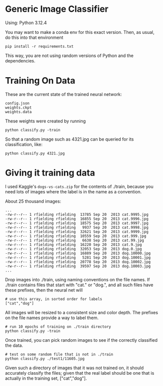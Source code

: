 Generic Image Classifier
=======================

Using: Python 3.12.4

You may want to make a conda env for this exact version.
Then, as usual, do this into that environment

```
pip install -r requirements.txt
```

This way, you are not using random versions of Python and the dependencies.

Training On Data
================

These are the current state of the trained neural network:

```
config.json
weights.ckpt
weights.data
```

These weights were created by running

```
python classify.py -train
```

So that a random image such as 4321.jpg can be queried for its classification, like:

```
python classify.py 4321.jpg
```

Giving it training data
=======================

I used Kaggle's `dogs-vs-cats.zip` for the contents of ./train, because
you need lots of images where the label is in the name as a convention.

About 25 thousand images:
```
...
-rw-r--r-- 1 rfielding rfielding  13785 Sep 20  2013 cat.9995.jpg
-rw-r--r-- 1 rfielding rfielding  16855 Sep 20  2013 cat.9996.jpg
-rw-r--r-- 1 rfielding rfielding  18575 Sep 20  2013 cat.9997.jpg
-rw-r--r-- 1 rfielding rfielding   9937 Sep 20  2013 cat.9998.jpg
-rw-r--r-- 1 rfielding rfielding  32621 Sep 20  2013 cat.9999.jpg
-rw-r--r-- 1 rfielding rfielding  10559 Sep 20  2013 cat.999.jpg
-rw-r--r-- 1 rfielding rfielding   6638 Sep 20  2013 cat.99.jpg
-rw-r--r-- 1 rfielding rfielding  16220 Sep 20  2013 cat.9.jpg
-rw-r--r-- 1 rfielding rfielding  32053 Sep 20  2013 dog.0.jpg
-rw-r--r-- 1 rfielding rfielding  16889 Sep 20  2013 dog.10000.jpg
-rw-r--r-- 1 rfielding rfielding   5281 Sep 20  2013 dog.10001.jpg
-rw-r--r-- 1 rfielding rfielding  20778 Sep 20  2013 dog.10002.jpg
-rw-r--r-- 1 rfielding rfielding  39597 Sep 20  2013 dog.10003.jpg
...
```


Drop images into ./train, using naming conventions on the file names.
If ./train contains files that start with "cat." or "dog.", and all such
files have these prefixes, then the neural net will

```
# use this array, in sorted order for labels
["cat","dog"]
```

All images will be resized to a consistent size and color depth.
The prefixes on the file names provide a way to label them.

```
# run 10 epochs of training on ./train directory
python classify.py -train
```

Once trained, you can pick random images to see if the correctly classified the data.

```
# test on some random file that is not in ./train
python classify.py ./test1/11605.jpg
```

Given such a directory of images that it was not trained on, it should
accurately classify the files; given that the real label should be
one that is actually in the training set, ["cat","dog"].


